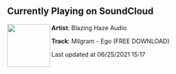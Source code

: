 ## Currently Playing on SoundCloud

[<img align="left" width="100" src="https://i1.sndcdn.com/artworks-wpII1sZj7TQKnGfQ-FdE8mw-t500x500.jpg">](https://soundcloud.com/blazinghazeaudio1/milgram-ego-free-download)

**Artist**: Blazing Haze Audio 

**Track**: Milgram - Ego (FREE DOWNLOAD)

Last updated at 06/25/2021 15:17
